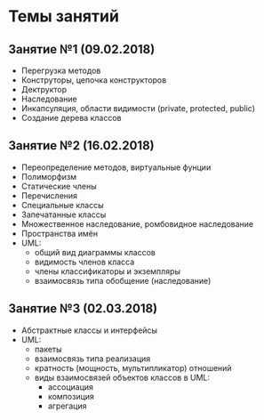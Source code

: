 # Темы занятий

## Занятие №1 (09.02.2018)

- Перегрузка методов
- Конструторы, цепочка конструкторов
- Дектруктор
- Наследование
- Инкапсуляция, области видимости (private, protected, public)
- Создание дерева классов

## Занятие №2 (16.02.2018)

- Переопределение методов, виртуальные фунции
- Полиморфизм
- Статические члены
- Перечисления
- Специальные классы
- Запечатанные классы
- Множественное наследование, ромбовидное наследование
- Пространства имён
- UML:
    - общий вид диаграммы классов
    - видимость членов класса
    - члены классификаторы и экземпляры
    - взаимосвязь типа обобщение (наследование)

## Занятие №3 (02.03.2018)

- Абстрактные классы и интерфейсы
- UML:
    - пакеты
    - взаимосвязь типа реализация
    - кратность (мощность, мультипликатор) отношений
    - виды взаимосвязей объектов классов в UML:
        - ассоциация
        - композиция
        - агрегация